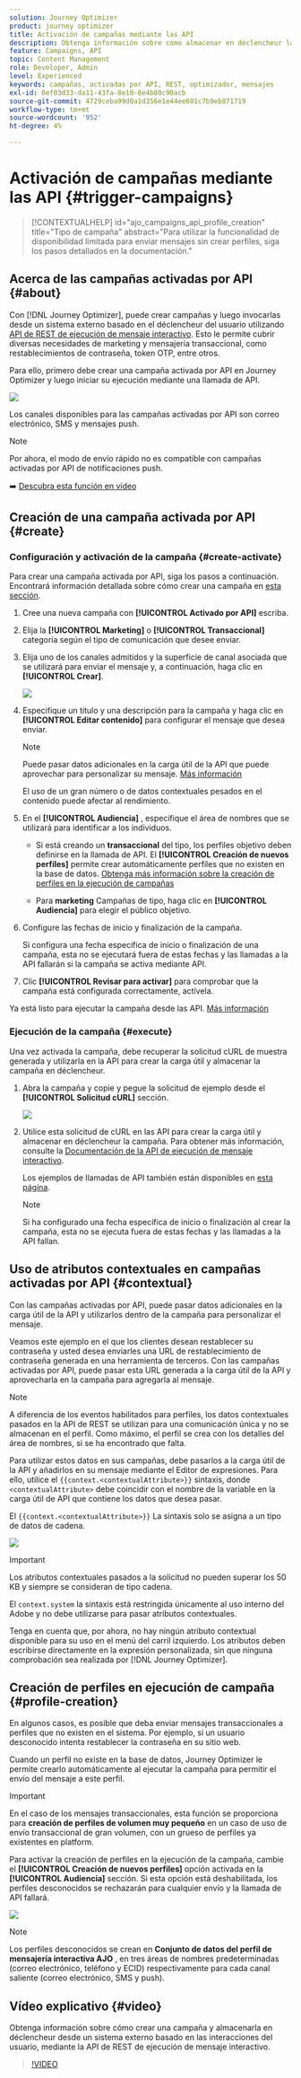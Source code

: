 ```yaml
---
solution: Journey Optimizer
product: journey optimizer
title: Activación de campañas mediante las API
description: Obtenga información sobre cómo almacenar en déclencheur las campañas mediante las API de Journey Optimizer
feature: Campaigns, API
topic: Content Management
role: Developer, Admin
level: Experienced
keywords: campañas, activadas por API, REST, optimizador, mensajes
exl-id: 0ef03d33-da11-43fa-8e10-8e4b80c90acb
source-git-commit: 4729ceba99d0a1d356e1e44ee601c7b9eb871719
workflow-type: tm+mt
source-wordcount: '952'
ht-degree: 4%

---
```


# Activación de campañas mediante las API {#trigger-campaigns}

>[!CONTEXTUALHELP]
>id="ajo_campaigns_api_profile_creation"
>title="Tipo de campaña"
>abstract="Para utilizar la funcionalidad de disponibilidad limitada para enviar mensajes sin crear perfiles, siga los pasos detallados en la documentación."

## Acerca de las campañas activadas por API {#about}

Con [!DNL Journey Optimizer], puede crear campañas y luego invocarlas desde un sistema externo basado en el déclencheur del usuario utilizando [API de REST de ejecución de mensaje interactivo](https://developer.adobe.com/journey-optimizer-apis/references/messaging/#tag/execution). Esto le permite cubrir diversas necesidades de marketing y mensajería transaccional, como restablecimientos de contraseña, token OTP, entre otros.

Para ello, primero debe crear una campaña activada por API en Journey Optimizer y luego iniciar su ejecución mediante una llamada de API.

![](../rn/assets/do-not-localize/api-triggered.gif)

Los canales disponibles para las campañas activadas por API son correo electrónico, SMS y mensajes push.

>[!NOTE]
>
>Por ahora, el modo de envío rápido no es compatible con campañas activadas por API de notificaciones push.

➡️ [Descubra esta función en vídeo](#video)

## Creación de una campaña activada por API {#create}

### Configuración y activación de la campaña {#create-activate}

Para crear una campaña activada por API, siga los pasos a continuación. Encontrará información detallada sobre cómo crear una campaña en [esta sección](create-campaign.md).

1. Cree una nueva campaña con **[!UICONTROL Activado por API]** escriba.

1. Elija la **[!UICONTROL Marketing]** o **[!UICONTROL Transaccional]** categoría según el tipo de comunicación que desee enviar.

1. Elija uno de los canales admitidos y la superficie de canal asociada que se utilizará para enviar el mensaje y, a continuación, haga clic en **[!UICONTROL Crear]**.

   ![](assets/api-triggered-type.png)

1. Especifique un título y una descripción para la campaña y haga clic en **[!UICONTROL Editar contenido]** para configurar el mensaje que desea enviar.

   >[!NOTE]
   >
   >Puede pasar datos adicionales en la carga útil de la API que puede aprovechar para personalizar su mensaje. [Más información](#contextual)
   >
   >El uso de un gran número o de datos contextuales pesados en el contenido puede afectar al rendimiento.

1. En el **[!UICONTROL Audiencia]** , especifique el área de nombres que se utilizará para identificar a los individuos.

   * Si está creando un **transaccional** del tipo, los perfiles objetivo deben definirse en la llamada de API. El **[!UICONTROL Creación de nuevos perfiles]** permite crear automáticamente perfiles que no existen en la base de datos. [Obtenga más información sobre la creación de perfiles en la ejecución de campañas](#profile-creation)

   * Para **marketing** Campañas de tipo, haga clic en **[!UICONTROL Audiencia]** para elegir el público objetivo.

1. Configure las fechas de inicio y finalización de la campaña.

   Si configura una fecha específica de inicio o finalización de una campaña, esta no se ejecutará fuera de estas fechas y las llamadas a la API fallarán si la campaña se activa mediante API.

1. Clic **[!UICONTROL Revisar para activar]** para comprobar que la campaña está configurada correctamente, actívela.

Ya está listo para ejecutar la campaña desde las API. [Más información](#execute)

### Ejecución de la campaña {#execute}

Una vez activada la campaña, debe recuperar la solicitud cURL de muestra generada y utilizarla en la API para crear la carga útil y almacenar la campaña en déclencheur.

1. Abra la campaña y copie y pegue la solicitud de ejemplo desde el **[!UICONTROL Solicitud cURL]** sección.

   ![](assets/api-triggered-curl.png)

1. Utilice esta solicitud de cURL en las API para crear la carga útil y almacenar en déclencheur la campaña. Para obtener más información, consulte la [Documentación de la API de ejecución de mensaje interactivo](https://developer.adobe.com/journey-optimizer-apis/references/messaging/#tag/execution).


   Los ejemplos de llamadas de API también están disponibles en [esta página](https://developer.adobe.com/journey-optimizer-apis/references/messaging-samples/).

   >[!NOTE]
   >
   >Si ha configurado una fecha específica de inicio o finalización al crear la campaña, esta no se ejecuta fuera de estas fechas y las llamadas a la API fallan.

## Uso de atributos contextuales en campañas activadas por API {#contextual}

Con las campañas activadas por API, puede pasar datos adicionales en la carga útil de la API y utilizarlos dentro de la campaña para personalizar el mensaje.

Veamos este ejemplo en el que los clientes desean restablecer su contraseña y usted desea enviarles una URL de restablecimiento de contraseña generada en una herramienta de terceros. Con las campañas activadas por API, puede pasar esta URL generada a la carga útil de la API y aprovecharla en la campaña para agregarla al mensaje.

>[!NOTE]
>
>A diferencia de los eventos habilitados para perfiles, los datos contextuales pasados en la API de REST se utilizan para una comunicación única y no se almacenan en el perfil. Como máximo, el perfil se crea con los detalles del área de nombres, si se ha encontrado que falta.

Para utilizar estos datos en sus campañas, debe pasarlos a la carga útil de la API y añadirlos en su mensaje mediante el Editor de expresiones. Para ello, utilice el `{{context.<contextualAttribute>}}` sintaxis, donde `<contextualAttribute>` debe coincidir con el nombre de la variable en la carga útil de API que contiene los datos que desea pasar.

El `{{context.<contextualAttribute>}}` La sintaxis solo se asigna a un tipo de datos de cadena.

![](assets/api-triggered-context.png)


>[!IMPORTANT]
>
>Los atributos contextuales pasados a la solicitud no pueden superar los 50 KB y siempre se consideran de tipo cadena.
>
>El `context.system` la sintaxis está restringida únicamente al uso interno del Adobe y no debe utilizarse para pasar atributos contextuales.

Tenga en cuenta que, por ahora, no hay ningún atributo contextual disponible para su uso en el menú del carril izquierdo. Los atributos deben escribirse directamente en la expresión personalizada, sin que ninguna comprobación sea realizada por [!DNL Journey Optimizer].

## Creación de perfiles en ejecución de campaña {#profile-creation}

En algunos casos, es posible que deba enviar mensajes transaccionales a perfiles que no existen en el sistema. Por ejemplo, si un usuario desconocido intenta restablecer la contraseña en su sitio web.

Cuando un perfil no existe en la base de datos, Journey Optimizer le permite crearlo automáticamente al ejecutar la campaña para permitir el envío del mensaje a este perfil.

>[!IMPORTANT]
>
>En el caso de los mensajes transaccionales, esta función se proporciona para **creación de perfiles de volumen muy pequeño** en un caso de uso de envío transaccional de gran volumen, con un grueso de perfiles ya existentes en platform.

Para activar la creación de perfiles en la ejecución de la campaña, cambie el **[!UICONTROL Creación de nuevos perfiles]** opción activada en la **[!UICONTROL Audiencia]** sección. Si esta opción está deshabilitada, los perfiles desconocidos se rechazarán para cualquier envío y la llamada de API fallará.

![](assets/api-triggered-create-profile.png)

>[!NOTE]
>
>Los perfiles desconocidos se crean en **Conjunto de datos del perfil de mensajería interactiva AJO** , en tres áreas de nombres predeterminadas (correo electrónico, teléfono y ECID) respectivamente para cada canal saliente (correo electrónico, SMS y push).

## Vídeo explicativo {#video}

Obtenga información sobre cómo crear una campaña y almacenarla en déclencheur desde un sistema externo basado en las interacciones del usuario, mediante la API de REST de ejecución de mensaje interactivo.

>[!VIDEO](https://video.tv.adobe.com/v/3425358?quality=12)
